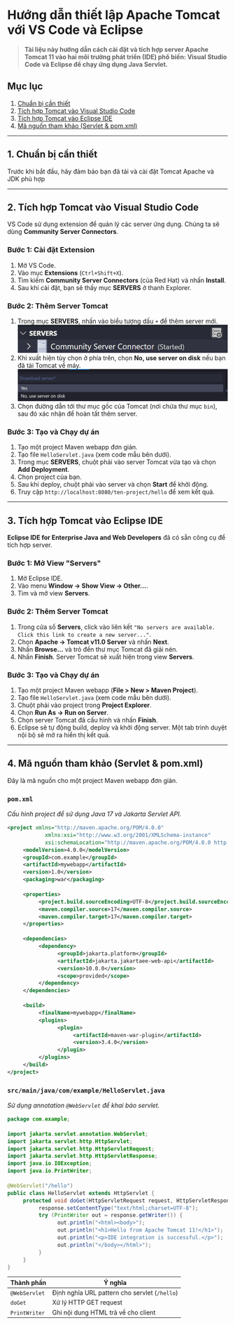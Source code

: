 # Hướng dẫn thiết lập Apache Tomcat với VS Code và Eclipse

> **Tài liệu này hướng dẫn cách cài đặt và tích hợp server Apache Tomcat 11 vào hai môi trường phát triển (IDE) phổ biến: Visual Studio Code và Eclipse để chạy ứng dụng Java Servlet.**

## Mục lục

1. [Chuẩn bị cần thiết](#chuẩn-bị-cần-thiết)
2. [Tích hợp Tomcat vào Visual Studio Code](#tích-hợp-tomcat-vào-visual-studio-code)
3. [Tích hợp Tomcat vào Eclipse IDE](#tích-hợp-tomcat-vào-eclipse-ide)
4. [Mã nguồn tham khảo (Servlet & pom.xml)](#mã-nguồn-tham-khảo-servlet--pomxml)

---

## 1. Chuẩn bị cần thiết

Trước khi bắt đầu, hãy đảm bảo bạn đã tải và cài đặt Tomcat Apache và JDK phù hợp

---

## 2. Tích hợp Tomcat vào Visual Studio Code

VS Code sử dụng extension để quản lý các server ứng dụng. Chúng ta sẽ dùng **Community Server Connectors**.

### Bước 1: Cài đặt Extension

1. Mở VS Code.
2. Vào mục **Extensions** (`Ctrl+Shift+X`).
3. Tìm kiếm **Community Server Connectors** (của Red Hat) và nhấn **Install**.
4. Sau khi cài đặt, bạn sẽ thấy mục **SERVERS** ở thanh Explorer.

### Bước 2: Thêm Server Tomcat

1. Trong mục **SERVERS**, nhấn vào biểu tượng dấu `+` để thêm server mới.  
   ![Thêm server mới](./imgs/vscode-tomcat-apache-setup-1.png)
2. Khi xuất hiện tùy chọn ở phía trên, chọn **No, use server on disk** nếu bạn đã tải Tomcat về máy.  
   ![Chọn nguồn server](./imgs/vscode-tomcat-apache-setup-2.png)
3. Chọn đường dẫn tới thư mục gốc của Tomcat (nơi chứa thư mục `bin`), sau đó xác nhận để hoàn tất thêm server.

### Bước 3: Tạo và Chạy dự án

1. Tạo một project Maven webapp đơn giản.
2. Tạo file `HelloServlet.java` (xem code mẫu bên dưới).
3. Trong mục **SERVERS**, chuột phải vào server Tomcat vừa tạo và chọn **Add Deployment**.
4. Chọn project của bạn.
5. Sau khi deploy, chuột phải vào server và chọn **Start** để khởi động.
6. Truy cập `http://localhost:8080/ten-project/hello` để xem kết quả.

---

## 3. Tích hợp Tomcat vào Eclipse IDE

**Eclipse IDE for Enterprise Java and Web Developers** đã có sẵn công cụ để tích hợp server.

### Bước 1: Mở View "Servers"

1. Mở Eclipse IDE.
2. Vào menu **Window → Show View → Other...**.
3. Tìm và mở view **Servers**.

### Bước 2: Thêm Server Tomcat

1. Trong cửa sổ **Servers**, click vào liên kết `"No servers are available. Click this link to create a new server..."`.
2. Chọn **Apache → Tomcat v11.0 Server** và nhấn **Next**.
3. Nhấn **Browse...** và trỏ đến thư mục Tomcat đã giải nén.
4. Nhấn **Finish**. Server Tomcat sẽ xuất hiện trong view **Servers**.

### Bước 3: Tạo và Chạy dự án

1. Tạo một project Maven webapp (**File > New > Maven Project**).
2. Tạo file `HelloServlet.java` (xem code mẫu bên dưới).
3. Chuột phải vào project trong **Project Explorer**.
4. Chọn **Run As → Run on Server**.
5. Chọn server Tomcat đã cấu hình và nhấn **Finish**.
6. Eclipse sẽ tự động build, deploy và khởi động server. Một tab trình duyệt nội bộ sẽ mở ra hiển thị kết quả.

---

## 4. Mã nguồn tham khảo (Servlet & pom.xml)

Đây là mã nguồn cho một project Maven webapp đơn giản.

### `pom.xml`

_Cấu hình project để sử dụng Java 17 và Jakarta Servlet API._

```xml
<project xmlns="http://maven.apache.org/POM/4.0.0"
            xmlns:xsi="http://www.w3.org/2001/XMLSchema-instance"
            xsi:schemaLocation="http://maven.apache.org/POM/4.0.0 http://maven.apache.org/xsd/maven-4.0.0.xsd">
     <modelVersion>4.0.0</modelVersion>
     <groupId>com.example</groupId>
     <artifactId>mywebapp</artifactId>
     <version>1.0</version>
     <packaging>war</packaging>

     <properties>
          <project.build.sourceEncoding>UTF-8</project.build.sourceEncoding>
          <maven.compiler.source>17</maven.compiler.source>
          <maven.compiler.target>17</maven.compiler.target>
     </properties>

     <dependencies>
          <dependency>
                <groupId>jakarta.platform</groupId>
                <artifactId>jakarta.jakartaee-web-api</artifactId>
                <version>10.0.0</version>
                <scope>provided</scope>
          </dependency>
     </dependencies>

     <build>
          <finalName>mywebapp</finalName>
          <plugins>
                <plugin>
                     <artifactId>maven-war-plugin</artifactId>
                     <version>3.4.0</version>
                </plugin>
          </plugins>
     </build>
</project>
```

### `src/main/java/com/example/HelloServlet.java`

_Sử dụng annotation `@WebServlet` để khai báo servlet._

```java
package com.example;

import jakarta.servlet.annotation.WebServlet;
import jakarta.servlet.http.HttpServlet;
import jakarta.servlet.http.HttpServletRequest;
import jakarta.servlet.http.HttpServletResponse;
import java.io.IOException;
import java.io.PrintWriter;

@WebServlet("/hello")
public class HelloServlet extends HttpServlet {
     protected void doGet(HttpServletRequest request, HttpServletResponse response) throws IOException {
          response.setContentType("text/html;charset=UTF-8");
          try (PrintWriter out = response.getWriter()) {
                out.println("<html><body>");
                out.println("<h1>Hello from Apache Tomcat 11!</h1>");
                out.println("<p>IDE integration is successful.</p>");
                out.println("</body></html>");
          }
     }
}
```

| Thành phần    | Ý nghĩa                                       |
| ------------- | --------------------------------------------- |
| `@WebServlet` | Định nghĩa URL pattern cho servlet (`/hello`) |
| `doGet`       | Xử lý HTTP GET request                        |
| `PrintWriter` | Ghi nội dung HTML trả về cho client           |
